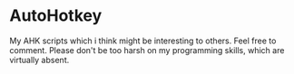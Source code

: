 AutoHotkey
==========

My AHK scripts which i think might be interesting to others.
Feel free to comment.
Please don't be too harsh on my programming skills, which are virtually absent.
